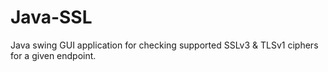 Java-SSL
========

Java swing GUI application for checking supported SSLv3 &amp; TLSv1 ciphers for a given endpoint.
